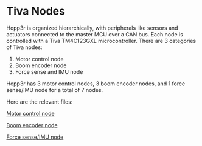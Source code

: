 Tiva Nodes
==================

Hopp3r is organized hierarchically, with peripherals like sensors and actuators connected to the master MCU over a CAN bus. Each node is controlled with a Tiva TM4C123GXL microcontroller. There are 3 categories of Tiva nodes:

1. Motor control node
2. Boom encoder node
3. Force sense and IMU node

Hopp3r has 3 motor control nodes, 3 boom encoder nodes, and 1 force sense/IMU node for a total of 7 nodes.

Here are the relevant files:

[Motor control node](Tiva/CAN_Copley/ver0)

[Boom encoder node](Tiva/CAN_Boom)

[Force sense/IMU node](Tiva/CAN_IMU_FZ/TxNode)
